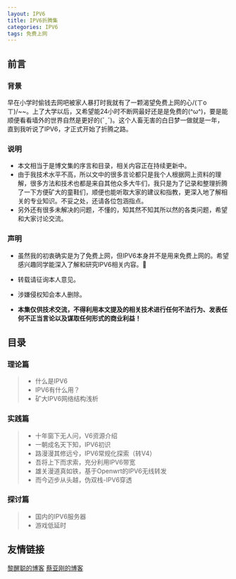 ```yaml
---
layout: IPV6
title: IPV6折腾集
categories: IPV6
tags: 免费上网
---
```



## 前言

### 背景

早在小学时偷钱去网吧被家人暴打时我就有了一颗渴望免费上网的心/(ㄒoㄒ)/~~。上了大学以后，又希望能24小时不断网最好还是是免费的(^ω^)，要是能顺便看看墙外的世界自然是更好的(ˇˍˇ)。这个人畜无害的白日梦一做就是一年，直到我听说了IPV6，才正式开始了折腾之路。

### 说明

- 本文相当于是博文集的序言和目录，相关内容正在持续更新中。
- 由于我技术水平不高，所以文中的很多言论都只是我个人根据网上资料的理解，很多方法和技术也都是来自其他众多大牛们，我只是为了记录和整理折腾了一下方便矿大的童鞋们，顺便也能听取大家的建议和指教，更深入地了解相关的专业知识。不妥之处，还请各位包涵指点。
- 另外还有很多未解决的问题，不懂的，知其然不知其所以然的各类问题，希望和大家讨论交流。



### 声明
- 虽然我的初衷确实是为了免费上网，但IPV6本身并不是用来免费上网的。希望感兴趣同学能深入了解和研究IPV6相关内容。
- 转载请征询本人意见。
- 涉嫌侵权知会本人删除。


- **本集仅供技术交流，不得利用本文提及的相关技术进行任何不法行为、发表任何不正当言论以及谋取任何形式的商业利益！**


## 目录
### 理论篇

> - 什么是IPV6
> - IPV6有什么用？
> - 矿大IPV6网络结构浅析

### 实践篇

> - 十年窗下无人问，V6资源介绍
> - 一朝成名天下知，IPV6初识
> - 路漫漫其修远兮，IPV6常规化探索（转V4）
> - 吾将上下而求索，充分利用IPV6带宽
> - 雄关漫道真如铁，基于Openwrt的IPV6无线转发
> - 而今迈步从头越，伪双栈-IPV6穿透

### 探讨篇
> - 国内的IPV6服务器
> - 游戏低延时

## 友情链接

[黎醒聪的博客](http://lixingcong.github.io)
[蔡亚刚的博客](http://ygcaicn.github.io)
